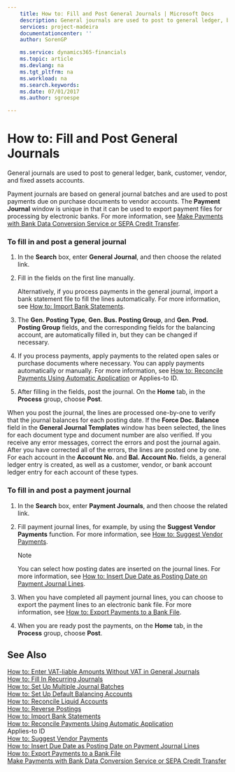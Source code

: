 ```yaml
---
    title: How to: Fill and Post General Journals | Microsoft Docs
    description: General journals are used to post to general ledger, bank, customer, vendor, and fixed assets accounts.
    services: project-madeira
    documentationcenter: ''
    author: SorenGP

    ms.service: dynamics365-financials
    ms.topic: article
    ms.devlang: na
    ms.tgt_pltfrm: na
    ms.workload: na
    ms.search.keywords:
    ms.date: 07/01/2017
    ms.author: sgroespe

---
```

# How to: Fill and Post General Journals
General journals are used to post to general ledger, bank, customer, vendor, and fixed assets accounts.  

 Payment journals are based on general journal batches and are used to post payments due on purchase documents to vendor accounts. The **Payment Journal** window is unique in that it can be used to export payment files for processing by electronic banks. For more information, see [Make Payments with Bank Data Conversion Service or SEPA Credit Transfer](../FullExperience/make-payments-with-bank-data-conversion-service-or-sepa-credit-transfer.md).  

### To fill in and post a general journal  

1.  In the **Search** box, enter **General Journal**, and then choose the related link.  

2.  Fill in the fields on the first line manually.  

     Alternatively, if you process payments in the general journal, import a bank statement file to fill the lines automatically. For more information, see [How to: Import Bank Statements](../FullExperience/how-to-import-bank-statements.md).  

3.  The **Gen. Posting Type**, **Gen. Bus. Posting Group**, and **Gen. Prod. Posting Group** fields, and the corresponding fields for the balancing account, are automatically filled in, but they can be changed if necessary.  

4.  If you process payments, apply payments to the related open sales or purchase documents where necessary. You can apply payments automatically or manually. For more information, see [How to: Reconcile Payments Using Automatic Application](../FullExperience/how-to-reconcile-payments-using-automatic-application.md) or Applies-to ID.  

5.  After filling in the fields, post the journal. On the **Home** tab, in the **Process** group, choose **Post**.  

 When you post the journal, the lines are processed one-by-one to verify that the journal balances for each posting date. If the **Force Doc. Balance** field in the **General Journal Templates** window has been selected, the lines for each document type and document number are also verified. If you receive any error messages, correct the errors and post the journal again. After you have corrected all of the errors, the lines are posted one by one. For each account in the **Account No.** and **Bal. Account No.** fields, a general ledger entry is created, as well as a customer, vendor, or bank account ledger entry for each account of these types.  

### To fill in and post a payment journal  

1.  In the **Search** box, enter **Payment Journals**, and then choose the related link.  

2.  Fill payment journal lines, for example, by using the **Suggest Vendor Payments** function. For more information, see [How to: Suggest Vendor Payments](../FullExperience/how-to-suggest-vendor-payments.md).  

    > [!NOTE]  
    >  You can select how posting dates are inserted on the journal lines. For more information, see [How to: Insert Due Date as Posting Date on Payment Journal Lines](../FullExperience/how-to-insert-due-date-as-posting-date-on-payment-journal-lines.md).  

3.  When you have completed all payment journal lines, you can choose to export the payment lines to an electronic bank file. For more information, see [How to: Export Payments to a Bank File](../FullExperience/how-to-export-payments-to-a-bank-file.md).  

4.  When you are ready post the payments, on the **Home** tab, in the **Process** group, choose **Post**.  

## See Also  
 [How to: Enter VAT-liable Amounts Without VAT in General Journals](../FullExperience/how-to-enter-vat-liable-amounts-without-vat-in-general-journals.md)   
 [How to: Fill In Recurring Journals](../FullExperience/how-to-fill-in-recurring-journals.md)   
 [How to: Set Up Multiple Journal Batches](../FullExperience/how-to-set-up-multiple-journal-batches.md)   
 [How to: Set Up Default Balancing Accounts](../FullExperience/how-to-set-up-default-balancing-accounts.md)   
 [How to: Reconcile Liquid Accounts](../FullExperience/how-to-reconcile-liquid-accounts.md)   
 [How to: Reverse Postings](../FullExperience/how-to-reverse-journal-postings.md)   
 [How to: Import Bank Statements](../FullExperience/how-to-import-bank-statements.md)   
 [How to: Reconcile Payments Using Automatic Application](../FullExperience/how-to-reconcile-payments-using-automatic-application.md)   
 Applies-to ID   
 [How to: Suggest Vendor Payments](../FullExperience/how-to-suggest-vendor-payments.md)   
 [How to: Insert Due Date as Posting Date on Payment Journal Lines](../FullExperience/how-to-insert-due-date-as-posting-date-on-payment-journal-lines.md)   
 [How to: Export Payments to a Bank File](../FullExperience/how-to-export-payments-to-a-bank-file.md)   
 [Make Payments with Bank Data Conversion Service or SEPA Credit Transfer](../FullExperience/make-payments-with-bank-data-conversion-service-or-sepa-credit-transfer.md)
